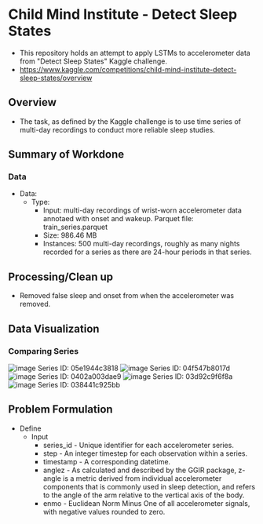# Child Mind Institute - Detect Sleep States
* This repository holds an attempt to apply LSTMs to accelerometer data from "Detect Sleep States" Kaggle challenge.
* https://www.kaggle.com/competitions/child-mind-institute-detect-sleep-states/overview
## Overview
* The task, as defined by the Kaggle challenge is to use time series of multi-day recordings to conduct more reliable sleep studies.
## Summary of Workdone
### Data
* Data:
  * Type:
    * Input: multi-day recordings of wrist-worn accelerometer data annotaed with onset and wakeup. Parquet file: train_series.parquet
    * Size: 986.46 MB
    * Instances: 500 multi-day recordings, roughly as many nights recorded for a series as there are 24-hour periods in that series.
## Processing/Clean up
* Removed false sleep and onset from when the accelerometer was removed.
## Data Visualization
### Comparing Series
![image](https://github.com/alexmach7/DATA3402/assets/113038988/483fb552-38e0-432c-a972-929d5b88ff05)
Series ID: 05e1944c3818
![image](https://github.com/alexmach7/DATA3402/assets/113038988/43ecb644-178d-4b0e-afe6-254998c72f8b)
Series ID: 04f547b8017d
![image](https://github.com/alexmach7/DATA3402/assets/113038988/321200f1-db25-4357-834b-721915b9e7a2)
Series ID: 0402a003dae9
![image](https://github.com/alexmach7/DATA3402/assets/113038988/ae3301d9-796e-401b-8a2d-4dbb592b24ae)
Series ID: 03d92c9f6f8a
![image](https://github.com/alexmach7/DATA3402/assets/113038988/fba222a4-6e5d-4bf4-b19c-97efb48c880e)
Series ID: 038441c925bb
## Problem Formulation
* Define
  * Input
    * series_id - Unique identifier for each accelerometer series.
    * step - An integer timestep for each observation within a series.
    * timestamp - A corresponding datetime.
    * anglez - As calculated and described by the GGIR package, z-angle is a metric derived from individual accelerometer components that is commonly used in sleep detection, and refers to the angle of the arm relative to the vertical axis of the body.
    * enmo - Euclidean Norm Minus One of all accelerometer signals, with negative values rounded to zero.
